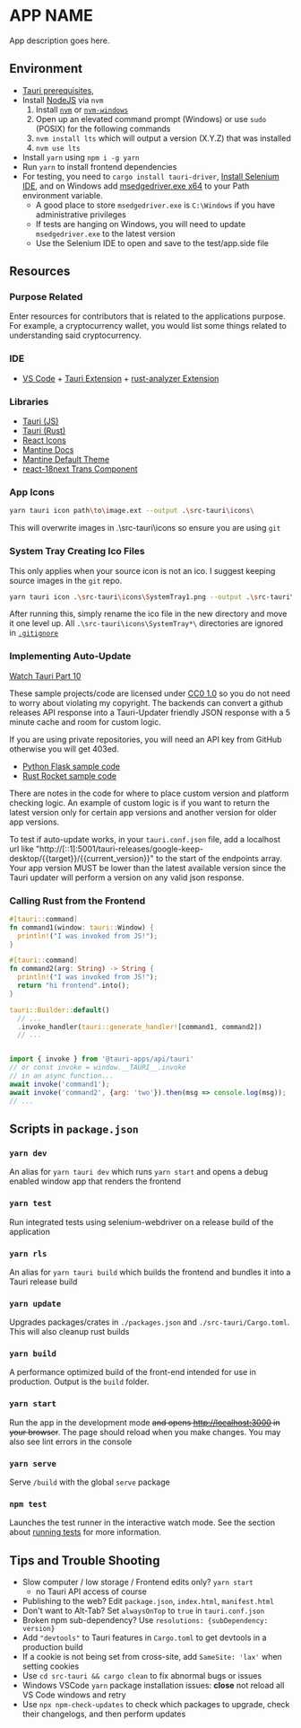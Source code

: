 # APP NAME

App description goes here.

## Environment

- [Tauri prerequisites](https://tauri.app/guides/getting-started/prerequisites),
- Install [NodeJS](https://nodejs.org/en/) via `nvm`
  1. Install [`nvm`](https://github.com/nvm-sh/nvm) or [`nvm-windows`](https://github.com/coreybutler/nvm-windows/releases)
  2. Open up an elevated command prompt (Windows) or use `sudo` (POSIX) for the following commands
  3. `nvm install lts` which will output a version (X.Y.Z) that was installed
  4. `nvm use lts`
- Install `yarn` using `npm i -g yarn`
- Run `yarn` to install frontend dependencies
- For testing, you need to `cargo install tauri-driver`, [Install Selenium IDE](https://www.selenium.dev/selenium-ide/), and on Windows add [msedgedriver.exe x64](https://developer.microsoft.com/en-us/microsoft-edge/tools/webdriver/) to your Path environment variable.
  - A good place to store `msedgedriver.exe` is `C:\Windows` if you have administrative privileges
  - If tests are hanging on Windows, you will need to update `msedgedriver.exe` to the latest version
  - Use the Selenium IDE to open and save to the test/app.side file

## Resources

### Purpose Related

Enter resources for contributors that is related to the applications purpose. For example, a cryptocurrency wallet,
you would list some things related to understanding said cryptocurrency.

### IDE

- [VS Code](https://code.visualstudio.com/) + [Tauri Extension](https://marketplace.visualstudio.com/items?itemName=tauri-apps.tauri-vscode) + [rust-analyzer Extension](https://marketplace.visualstudio.com/items?itemName=rust-lang.rust-analyzer)

### Libraries

- [Tauri (JS)](https://tauri.studio/docs/api/js/)
- [Tauri (Rust)](https://docs.rs/tauri/)
- [React Icons](https://react-icons.github.io/react-icons)
- [Mantine Docs](https://mantine.dev/pages/basics/)
- [Mantine Default Theme](https://github.com/mantinedev/mantine/blob/master/src/mantine-styles/src/theme/default-theme.ts)
- [react-18next Trans Component](https://react.i18next.com/latest/trans-component)

### App Icons

```sh
yarn tauri icon path\to\image.ext --output .\src-tauri\icons\
```

This will overwrite images in .\src-tauri\icons so ensure you are using `git`

### System Tray Creating Ico Files

This only applies when your source icon is not an ico.
I suggest keeping source images in the `git` repo.

```sh
yarn tauri icon .\src-tauri\icons\SystemTray1.png --output .\src-tauri\icons\SystemTray1
```

After running this, simply rename the ico file in the new directory and move it one level up.
All `.\src-tauri\icons\SystemTray*\` directories are ignored in [`.gitignore`](./.gitignore)

### Implementing Auto-Update

[Watch Tauri Part 10](https://youtu.be/ZXjlZBisYPQ)

These sample projects/code are licensed under [CC0 1.0](https://creativecommons.org/publicdomain/zero/1.0/) so you
do not need to worry about violating my copyright. The backends can convert a github releases API response
into a Tauri-Updater friendly JSON response with a 5 minute cache and room for custom logic.

If you are using private repositories, you will need an API key from GitHub otherwise you will get 403ed.

- [Python Flask sample code](https://github.com/elibroftw/website/blob/master/blueprints/tauri_releases.py)
- [Rust Rocket sample code](https://github.com/elibroftw/rust-backend-tutorials/blob/master/src/tauri_releases.rs)

There are notes in the code for where to place custom version and platform checking logic. An example of custom logic is if you want to return the latest version only for certain app versions and another version for older app versions.

To test if auto-update works, in your `tauri.conf.json` file, add a localhost url like "http://[::1]:5001/tauri-releases/google-keep-desktop/{{target}}/{{current_version}}" to the start of the endpoints array. Your app version MUST be lower than the latest available version since the Tauri updater will perform a version on any valid json response.

### Calling Rust from the Frontend

```rs
#[tauri::command]
fn command1(window: tauri::Window) {
  println!("I was invoked from JS!");
}

#[tauri::command]
fn command2(arg: String) -> String {
  println!("I was invoked from JS!");
  return "hi frontend".into();
}

tauri::Builder::default()
  // ...
  .invoke_handler(tauri::generate_handler![command1, command2])
  // ...
```

```js

import { invoke } from '@tauri-apps/api/tauri'
// or const invoke = window.__TAURI__.invoke
// in an async function...
await invoke('command1');
await invoke('command2', {arg: 'two'}).then(msg => console.log(msg));
// ...
```

## Scripts in `package.json`

### `yarn dev`

An alias for `yarn tauri dev` which runs `yarn start` and opens a debug enabled window app that renders the frontend

### `yarn test`

Run integrated tests using selenium-webdriver on a release build of the application

### `yarn rls`

An alias for `yarn tauri build` which builds the frontend and bundles it into a Tauri release build

### `yarn update`

Upgrades packages/crates in `./packages.json` and `./src-tauri/Cargo.toml`. This will also cleanup rust builds

### `yarn build`

A performance optimized build of the front-end intended for use in production. Output is the `build` folder.

### `yarn start`

Run the app in the development mode ~~and opens [http://localhost:3000](http://localhost:3000) in your browser~~.
The page should reload when you make changes. You may also see lint errors in the console

### `yarn serve`

Serve `/build` with the global `serve` package

### `npm test`

Launches the test runner in the interactive watch mode.
See the section about [running tests](https://facebook.github.io/create-react-app/docs/running-tests) for more information.

## Tips and Trouble Shooting

- Slow computer / low storage / Frontend edits only? `yarn start`
  - no Tauri API access of course
- Publishing to the web? Edit `package.json`, `index.html`, `manifest.html`
- Don't want to Alt-Tab? Set `alwaysOnTop` to `true` in `tauri.conf.json`
- Broken npm sub-dependency? Use `resolutions: {subDependency: version}`
- Add `"devtools"` to Tauri features in `Cargo.toml` to get devtools in a production build
- If a cookie is not being set from cross-site, add `SameSite: 'lax'` when setting cookies
- Use `cd src-tauri && cargo clean` to fix abnormal bugs or issues
- Windows VSCode `yarn` package installation issues: **close** not reload all VS Code windows and retry
- Use `npx npm-check-updates` to check which packages to upgrade, check their changelogs, and then perform updates
